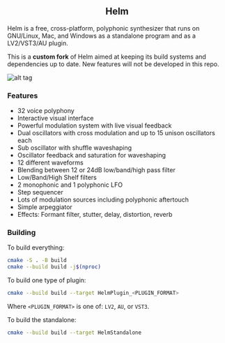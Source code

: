 <h2 align="center">Helm</h2>

Helm is a free, cross-platform, polyphonic synthesizer that runs on
GNU/Linux, Mac, and Windows as a standalone program and as a
LV2/VST3/AU plugin.

This is a **custom fork** of Helm aimed at keeping its build systems
and dependencies up to date. New features will not be developed in
this repo.

![alt tag](http://tytel.org/static/images/helm_screenshot.png)

### Features

 - 32 voice polyphony
 - Interactive visual interface
 - Powerful modulation system with live visual feedback
 - Dual oscillators with cross modulation and up to 15 unison oscillators each
 - Sub oscillator with shuffle waveshaping
 - Oscillator feedback and saturation for waveshaping
 - 12 different waveforms
 - Blending between 12 or 24dB low/band/high pass filter
 - Low/Band/High Shelf filters
 - 2 monophonic and 1 polyphonic LFO
 - Step sequencer
 - Lots of modulation sources including polyphonic aftertouch
 - Simple arpeggiator
 - Effects: Formant filter, stutter, delay, distortion, reverb

### Building

To build everything:

```bash
cmake -S . -B build
cmake --build build -j$(nproc)
```

To build one type of plugin:

```bash
cmake --build build --target HelmPlugin_<PLUGIN_FORMAT>
```

Where `<PLUGIN_FORMAT>` is one of: `LV2`, `AU`, or `VST3`.

To build the standalone:

```bash
cmake --build build --target HelmStandalone
```

